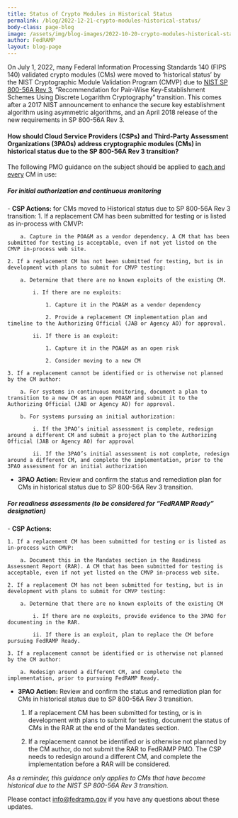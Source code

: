 ```yaml
---
title: Status of Crypto Modules in Historical Status
permalink: /blog/2022-12-21-crypto-modules-historical-status/
body-class: page-blog
image: /assets/img/blog-images/2022-10-20-crypto-modules-historical-status.png
author: FedRAMP
layout: blog-page
---
```

On July 1, 2022, many Federal Information Processing Standards 140 (FIPS 140) validated crypto modules (CMs) were moved to ‘historical status’ by the NIST Cryptographic Module Validation Program (CMVP) due to <a href="https://nvlpubs.nist.gov/nistpubs/SpecialPublications/nist.sp.800-56Ar3.pdf" target="_blank" rel="noopener noreferrer">NIST SP 800-56A Rev 3</a>, “Recommendation for Pair-Wise Key-Establishment Schemes Using Discrete Logarithm Cryptography” transition. This comes after a 2017 NIST announcement to enhance the secure key establishment algorithm using asymmetric algorithms, and an April 2018 release of the new requirements in SP 800-56A Rev 3.

<h4>How should Cloud Service Providers (CSPs) and Third-Party Assessment Organizations (3PAOs) address cryptographic modules (CMs) in historical status due to the SP 800-56A Rev 3 transition?</h4>

The following PMO guidance on the subject should be applied to <u>each and every</u> CM in use:
<h5>For initial authorization and continuous monitoring</h5> 
- <b>CSP Actions:</b> for CMs moved to Historical status due to SP 800-56A Rev 3 transition:
    1. If a replacement CM has been submitted for testing or is listed as in-process with CMVP:
    
        a. Capture in the POA&M as a vendor dependency. A CM that has been submitted for testing is acceptable, even if not yet listed on the CMVP in-process web site.
    
    2. If a replacement CM has not been submitted for testing, but is in development with plans to submit for CMVP testing:
         
        a. Determine that there are no known exploits of the existing CM.
            
            i. If there are no exploits:
               
                1. Capture it in the POA&M as a vendor dependency
               
                2. Provide a replacement CM implementation plan and timeline to the Authorizing Official (JAB or Agency AO) for approval.
            
            ii. If there is an exploit:
               
                1. Capture it in the POA&M as an open risk
               
                2. Consider moving to a new CM
    
    3. If a replacement cannot be identified or is otherwise not planned by the CM author:

        a. For systems in continuous monitoring, document a plan to transition to a new CM as an open POA&M and submit it to the Authorizing Official (JAB or Agency AO) for approval.
         
        b. For systems pursuing an initial authorization:
             
            i. If the 3PAO’s initial assessment is complete, redesign around a different CM and submit a project plan to the Authorizing Official (JAB or Agency AO) for approval
             
            ii. If the 3PAO’s initial assessment is not complete, redesign around a different CM, and complete the implementation, prior to the 3PAO assessment for an initial authorization

- <b>3PAO Action:</b> Review and confirm the status and remediation plan for CMs in historical status due to SP 800-56A Rev 3 transition.

<h5>For readiness assessments (to be considered for “FedRAMP Ready” designation)</h5> 
- <b>CSP Actions:</b>
    
    1. If a replacement CM has been submitted for testing or is listed as in-process with CMVP:

        a. Document this in the Mandates section in the Readiness Assessment Report (RAR). A CM that has been submitted for testing is acceptable, even if not yet listed on the CMVP in-process web site.
    
    2. If a replacement CM has not been submitted for testing, but is in development with plans to submit for CMVP testing: 
          
        a. Determine that there are no known exploits of the existing CM
          
            i. If there are no exploits, provide evidence to the 3PAO for documenting in the RAR.
         
            ii. If there is an exploit, plan to replace the CM before pursuing FedRAMP Ready. 
              
    3. If a replacement cannot be identified or is otherwise not planned by the CM author:
  
        a. Redesign around a different CM, and complete the implementation, prior to pursuing FedRAMP Ready.
          
- <b>3PAO Action:</b> Review and confirm the status and remediation plan for CMs in historical status due to SP 800-56A Rev 3 transition.
    
    1. If a replacement CM has been submitted for testing, or is in development with plans to submit for testing, document the status of CMs in the RAR at the end of the Mandates section.
    
    2. If a replacement cannot be identified or is otherwise not planned by the CM author, do not submit the RAR to FedRAMP PMO. The CSP needs to redesign around a different CM, and complete the implementation before a RAR will be considered.

*As a reminder, this guidance only applies to CMs that have become historical due to the NIST SP‌‌ 800-56A Rev 3 transition.*

Please contact <a href="mailto:info@fedramp.gov">info@fedramp.gov</a> if you have any questions about these updates.

